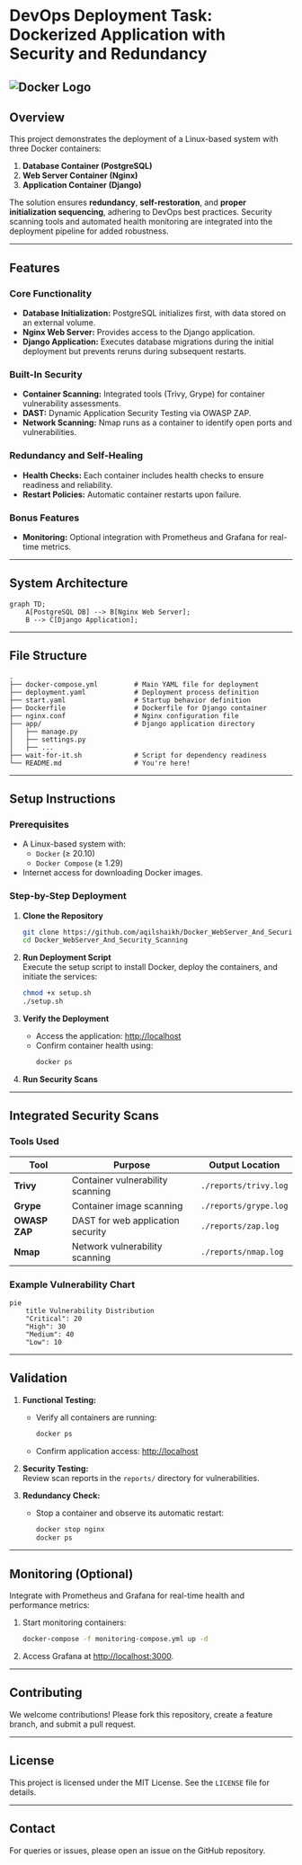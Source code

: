 
# **DevOps Deployment Task: Dockerized Application with Security and Redundancy**

![Docker Logo](https://www.docker.com/wp-content/uploads/2022/03/Moby-logo.png)
---

## **Overview**
This project demonstrates the deployment of a Linux-based system with three Docker containers:  
1. **Database Container (PostgreSQL)**  
2. **Web Server Container (Nginx)**  
3. **Application Container (Django)**  

The solution ensures **redundancy**, **self-restoration**, and **proper initialization sequencing**, adhering to DevOps best practices. Security scanning tools and automated health monitoring are integrated into the deployment pipeline for added robustness.  

---

## **Features**
### **Core Functionality**
- **Database Initialization:** PostgreSQL initializes first, with data stored on an external volume.  
- **Nginx Web Server:** Provides access to the Django application.  
- **Django Application:** Executes database migrations during the initial deployment but prevents reruns during subsequent restarts.  

### **Built-In Security**
- **Container Scanning:** Integrated tools (Trivy, Grype) for container vulnerability assessments.  
- **DAST:** Dynamic Application Security Testing via OWASP ZAP.  
- **Network Scanning:** Nmap runs as a container to identify open ports and vulnerabilities.  

### **Redundancy and Self-Healing**
- **Health Checks:** Each container includes health checks to ensure readiness and reliability.  
- **Restart Policies:** Automatic container restarts upon failure.  

### **Bonus Features**
- **Monitoring:** Optional integration with Prometheus and Grafana for real-time metrics.  

---

## **System Architecture**

```mermaid
graph TD;
    A[PostgreSQL DB] --> B[Nginx Web Server];
    B --> C[Django Application];
```

---

## **File Structure**
```plaintext
.
├── docker-compose.yml         # Main YAML file for deployment
├── deployment.yaml            # Deployment process definition
├── start.yaml                 # Startup behavior definition
├── Dockerfile                 # Dockerfile for Django container
├── nginx.conf                 # Nginx configuration file
├── app/                       # Django application directory
│   ├── manage.py
│   ├── settings.py
│   ├── ...
├── wait-for-it.sh             # Script for dependency readiness
└── README.md                  # You're here!
```

---

## **Setup Instructions**

### **Prerequisites**
- A Linux-based system with:
  - `Docker` (≥ 20.10)
  - `Docker Compose` (≥ 1.29)
- Internet access for downloading Docker images.

### **Step-by-Step Deployment**
1. **Clone the Repository**  
   ```bash
   git clone https://github.com/aqilshaikh/Docker_WebServer_And_Security_Scanning.git
   cd Docker_WebServer_And_Security_Scanning
   ```

2. **Run Deployment Script**  
   Execute the setup script to install Docker, deploy the containers, and initiate the services:  
   ```bash
   chmod +x setup.sh
   ./setup.sh
   ```

3. **Verify the Deployment**  
   - Access the application: [http://localhost](http://localhost)  
   - Confirm container health using:  
     ```bash
     docker ps
     ```  

4. **Run Security Scans**  

---

## **Integrated Security Scans**
### **Tools Used**
| Tool         | Purpose                            | Output Location       |
|--------------|------------------------------------|-----------------------|
| **Trivy**    | Container vulnerability scanning   | `./reports/trivy.log` |
| **Grype**    | Container image scanning           | `./reports/grype.log` |
| **OWASP ZAP**| DAST for web application security  | `./reports/zap.log`   |
| **Nmap**     | Network vulnerability scanning     | `./reports/nmap.log`  |

### **Example Vulnerability Chart**

```mermaid
pie
    title Vulnerability Distribution
    "Critical": 20
    "High": 30
    "Medium": 40
    "Low": 10
```

---

## **Validation**
1. **Functional Testing:**  
   - Verify all containers are running:
     ```bash
     docker ps
     ```
   - Confirm application access: [http://localhost](http://localhost)  

2. **Security Testing:**  
   Review scan reports in the `reports/` directory for vulnerabilities.  

3. **Redundancy Check:**  
   - Stop a container and observe its automatic restart:
     ```bash
     docker stop nginx
     docker ps
     ```  

---

## **Monitoring (Optional)**
Integrate with Prometheus and Grafana for real-time health and performance metrics:
1. Start monitoring containers:  
   ```bash
   docker-compose -f monitoring-compose.yml up -d
   ```
2. Access Grafana at [http://localhost:3000](http://localhost:3000).  

---

## **Contributing**
We welcome contributions! Please fork this repository, create a feature branch, and submit a pull request.

---

## **License**
This project is licensed under the MIT License. See the `LICENSE` file for details.

---

## **Contact**
For queries or issues, please open an issue on the GitHub repository.

